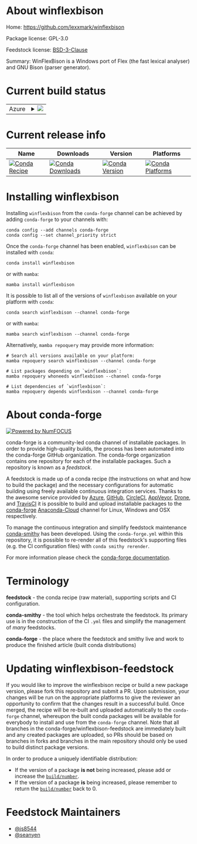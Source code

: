 About winflexbison
==================

Home: https://github.com/lexxmark/winflexbison

Package license: GPL-3.0

Feedstock license: [BSD-3-Clause](https://github.com/conda-forge/winflexbison-feedstock/blob/main/LICENSE.txt)

Summary: WinFlexBison is a Windows port of Flex (the fast lexical analyser) and GNU Bison (parser generator).


Current build status
====================


<table>
    
  <tr>
    <td>Azure</td>
    <td>
      <details>
        <summary>
          <a href="https://dev.azure.com/conda-forge/feedstock-builds/_build/latest?definitionId=8586&branchName=main">
            <img src="https://dev.azure.com/conda-forge/feedstock-builds/_apis/build/status/winflexbison-feedstock?branchName=main">
          </a>
        </summary>
        <table>
          <thead><tr><th>Variant</th><th>Status</th></tr></thead>
          <tbody><tr>
              <td>win_64</td>
              <td>
                <a href="https://dev.azure.com/conda-forge/feedstock-builds/_build/latest?definitionId=8586&branchName=main">
                  <img src="https://dev.azure.com/conda-forge/feedstock-builds/_apis/build/status/winflexbison-feedstock?branchName=main&jobName=win&configuration=win_64_" alt="variant">
                </a>
              </td>
            </tr>
          </tbody>
        </table>
      </details>
    </td>
  </tr>
</table>

Current release info
====================

| Name | Downloads | Version | Platforms |
| --- | --- | --- | --- |
| [![Conda Recipe](https://img.shields.io/badge/recipe-winflexbison-green.svg)](https://anaconda.org/conda-forge/winflexbison) | [![Conda Downloads](https://img.shields.io/conda/dn/conda-forge/winflexbison.svg)](https://anaconda.org/conda-forge/winflexbison) | [![Conda Version](https://img.shields.io/conda/vn/conda-forge/winflexbison.svg)](https://anaconda.org/conda-forge/winflexbison) | [![Conda Platforms](https://img.shields.io/conda/pn/conda-forge/winflexbison.svg)](https://anaconda.org/conda-forge/winflexbison) |

Installing winflexbison
=======================

Installing `winflexbison` from the `conda-forge` channel can be achieved by adding `conda-forge` to your channels with:

```
conda config --add channels conda-forge
conda config --set channel_priority strict
```

Once the `conda-forge` channel has been enabled, `winflexbison` can be installed with `conda`:

```
conda install winflexbison
```

or with `mamba`:

```
mamba install winflexbison
```

It is possible to list all of the versions of `winflexbison` available on your platform with `conda`:

```
conda search winflexbison --channel conda-forge
```

or with `mamba`:

```
mamba search winflexbison --channel conda-forge
```

Alternatively, `mamba repoquery` may provide more information:

```
# Search all versions available on your platform:
mamba repoquery search winflexbison --channel conda-forge

# List packages depending on `winflexbison`:
mamba repoquery whoneeds winflexbison --channel conda-forge

# List dependencies of `winflexbison`:
mamba repoquery depends winflexbison --channel conda-forge
```


About conda-forge
=================

[![Powered by
NumFOCUS](https://img.shields.io/badge/powered%20by-NumFOCUS-orange.svg?style=flat&colorA=E1523D&colorB=007D8A)](https://numfocus.org)

conda-forge is a community-led conda channel of installable packages.
In order to provide high-quality builds, the process has been automated into the
conda-forge GitHub organization. The conda-forge organization contains one repository
for each of the installable packages. Such a repository is known as a *feedstock*.

A feedstock is made up of a conda recipe (the instructions on what and how to build
the package) and the necessary configurations for automatic building using freely
available continuous integration services. Thanks to the awesome service provided by
[Azure](https://azure.microsoft.com/en-us/services/devops/), [GitHub](https://github.com/),
[CircleCI](https://circleci.com/), [AppVeyor](https://www.appveyor.com/),
[Drone](https://cloud.drone.io/welcome), and [TravisCI](https://travis-ci.com/)
it is possible to build and upload installable packages to the
[conda-forge](https://anaconda.org/conda-forge) [Anaconda-Cloud](https://anaconda.org/)
channel for Linux, Windows and OSX respectively.

To manage the continuous integration and simplify feedstock maintenance
[conda-smithy](https://github.com/conda-forge/conda-smithy) has been developed.
Using the ``conda-forge.yml`` within this repository, it is possible to re-render all of
this feedstock's supporting files (e.g. the CI configuration files) with ``conda smithy rerender``.

For more information please check the [conda-forge documentation](https://conda-forge.org/docs/).

Terminology
===========

**feedstock** - the conda recipe (raw material), supporting scripts and CI configuration.

**conda-smithy** - the tool which helps orchestrate the feedstock.
                   Its primary use is in the construction of the CI ``.yml`` files
                   and simplify the management of *many* feedstocks.

**conda-forge** - the place where the feedstock and smithy live and work to
                  produce the finished article (built conda distributions)


Updating winflexbison-feedstock
===============================

If you would like to improve the winflexbison recipe or build a new
package version, please fork this repository and submit a PR. Upon submission,
your changes will be run on the appropriate platforms to give the reviewer an
opportunity to confirm that the changes result in a successful build. Once
merged, the recipe will be re-built and uploaded automatically to the
`conda-forge` channel, whereupon the built conda packages will be available for
everybody to install and use from the `conda-forge` channel.
Note that all branches in the conda-forge/winflexbison-feedstock are
immediately built and any created packages are uploaded, so PRs should be based
on branches in forks and branches in the main repository should only be used to
build distinct package versions.

In order to produce a uniquely identifiable distribution:
 * If the version of a package **is not** being increased, please add or increase
   the [``build/number``](https://docs.conda.io/projects/conda-build/en/latest/resources/define-metadata.html#build-number-and-string).
 * If the version of a package **is** being increased, please remember to return
   the [``build/number``](https://docs.conda.io/projects/conda-build/en/latest/resources/define-metadata.html#build-number-and-string)
   back to 0.

Feedstock Maintainers
=====================

* [@js8544](https://github.com/js8544/)
* [@seanyen](https://github.com/seanyen/)

